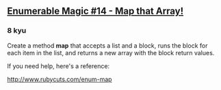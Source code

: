 <h2><a href=https://www.codewars.com/kata/545ac03985166a70ed000ec5/train/ruby target="_blank">Enumerable Magic #14 - Map that Array!</a></h2><h3>8 kyu</h3><p>Create a method <strong>map</strong> that accepts a list and a block, runs the block for each item in the list, and returns a new array with the block return values.</p><p>If you need help, here's a reference:</p><p><a href="http://www.rubycuts.com/enum-map" data-turbolinks="false" target="_blank">http://www.rubycuts.com/enum-map</a></p>